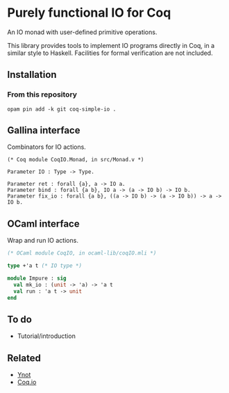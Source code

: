 # Purely functional IO for Coq

An IO monad with user-defined primitive operations.

This library provides tools to implement IO programs directly in Coq, in a
similar style to Haskell. Facilities for formal verification are not included.

## Installation

### From this repository

```
opam pin add -k git coq-simple-io .
```

## Gallina interface

Combinators for IO actions.

```coq
(* Coq module CoqIO.Monad, in src/Monad.v *)

Parameter IO : Type -> Type.

Parameter ret : forall {a}, a -> IO a.
Parameter bind : forall {a b}, IO a -> (a -> IO b) -> IO b.
Parameter fix_io : forall {a b}, ((a -> IO b) -> (a -> IO b)) -> a -> IO b.
```

## OCaml interface

Wrap and run IO actions.

```ocaml
(* OCaml module CoqIO, in ocaml-lib/coqIO.mli *)

type +'a t (* IO type *)

module Impure : sig
  val mk_io : (unit -> 'a) -> 'a t
  val run : 'a t -> unit
end
```

## To do

- Tutorial/introduction

## Related

- [Ynot](https://github.com/ynot-harvard/ynot)
- [Coq.io](http://coq.io)

